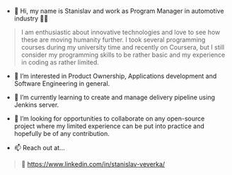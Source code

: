 - 👋 Hi, my name is Stanislav and work as Program Manager in automotive industry 👨‍🏭
> I am enthusiastic about innovative technologies and love to see how these are moving humanity further.
> I took several programming courses during my university time and recently on Coursera, but I still consider my programming skills to be rather basic and my experience in coding as rather limited. 

- 👀 I’m interested in Product Ownership, Applications development and Software Engineering in general.
- 🌱 I’m currently learning to create and manage delivery pipeline using Jenkins server.

- 💞️ I’m looking for opportunities to collaborate on any open-source project where my limited experience can be put into practice and hopefully be of any contribution.
- 📫 Reach out at... 
> 🔗 https://www.linkedin.com/in/stanislav-veverka/ 

<!---
stanislav-git84/stanislav-git84 is a ✨ special ✨ repository because its `README.md` (this file) appears on your GitHub profile.
You can click the Preview link to take a look at your changes.
--->
